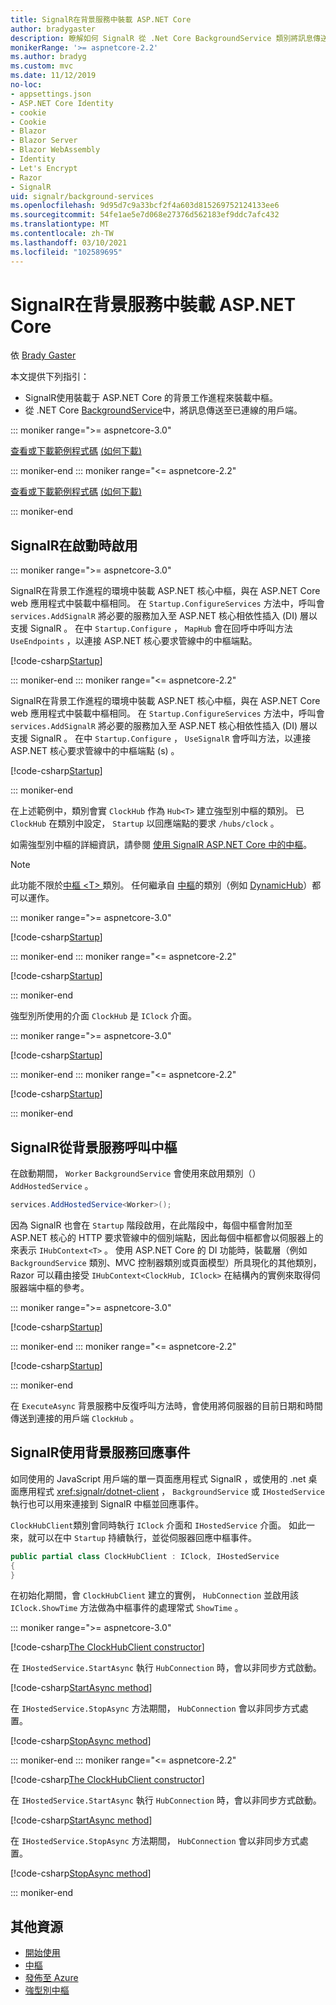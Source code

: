 ```yaml
---
title: SignalR在背景服務中裝載 ASP.NET Core
author: bradygaster
description: 瞭解如何 SignalR 從 .Net Core BackgroundService 類別將訊息傳送至用戶端。
monikerRange: '>= aspnetcore-2.2'
ms.author: bradyg
ms.custom: mvc
ms.date: 11/12/2019
no-loc:
- appsettings.json
- ASP.NET Core Identity
- cookie
- Cookie
- Blazor
- Blazor Server
- Blazor WebAssembly
- Identity
- Let's Encrypt
- Razor
- SignalR
uid: signalr/background-services
ms.openlocfilehash: 9d95d7c9a33bcf2f4a603d815269752124133ee6
ms.sourcegitcommit: 54fe1ae5e7d068e27376d562183ef9ddc7afc432
ms.translationtype: MT
ms.contentlocale: zh-TW
ms.lasthandoff: 03/10/2021
ms.locfileid: "102589695"
---
```

# <a name="host-aspnet-core-signalr-in-background-services"></a>SignalR在背景服務中裝載 ASP.NET Core

依 [Brady Gaster](https://twitter.com/bradygaster)

本文提供下列指引：

* SignalR使用裝載于 ASP.NET Core 的背景工作進程來裝載中樞。
* 從 .NET Core [BackgroundService](xref:Microsoft.Extensions.Hosting.BackgroundService)中，將訊息傳送至已連線的用戶端。

::: moniker range=">= aspnetcore-3.0"

[查看或下載範例程式碼](https://github.com/dotnet/AspNetCore.Docs/tree/main/aspnetcore/signalr/background-service/samples/3.x) [ (如何下載) ](xref:index#how-to-download-a-sample)

::: moniker-end
::: moniker range="<= aspnetcore-2.2"

[查看或下載範例程式碼](https://github.com/dotnet/AspNetCore.Docs/tree/main/aspnetcore/signalr/background-service/samples/2.2) [ (如何下載) ](xref:index#how-to-download-a-sample)

::: moniker-end

## <a name="enable-signalr-in-startup"></a>SignalR在啟動時啟用

::: moniker range=">= aspnetcore-3.0"

SignalR在背景工作進程的環境中裝載 ASP.NET 核心中樞，與在 ASP.NET Core web 應用程式中裝載中樞相同。 在 `Startup.ConfigureServices` 方法中，呼叫會 `services.AddSignalR` 將必要的服務加入至 ASP.NET 核心相依性插入 (DI) 層以支援 SignalR 。 在中 `Startup.Configure` ， `MapHub` 會在回呼中呼叫方法 `UseEndpoints` ，以連接 ASP.NET 核心要求管線中的中樞端點。

[!code-csharp[Startup](background-service/samples/3.x/Server/Startup.cs?name=Startup)]

::: moniker-end
::: moniker range="<= aspnetcore-2.2"

SignalR在背景工作進程的環境中裝載 ASP.NET 核心中樞，與在 ASP.NET Core web 應用程式中裝載中樞相同。 在 `Startup.ConfigureServices` 方法中，呼叫會 `services.AddSignalR` 將必要的服務加入至 ASP.NET 核心相依性插入 (DI) 層以支援 SignalR 。 在中 `Startup.Configure` ， `UseSignalR` 會呼叫方法，以連接 ASP.NET 核心要求管線中的中樞端點 (s) 。

[!code-csharp[Startup](background-service/samples/2.2/Server/Startup.cs?name=Startup)]

::: moniker-end

在上述範例中，類別會實 `ClockHub` 作為 `Hub<T>` 建立強型別中樞的類別。 已 `ClockHub` 在類別中設定， `Startup` 以回應端點的要求 `/hubs/clock` 。

如需強型別中樞的詳細資訊，請參閱 [使用 SignalR ASP.NET Core 中的中樞](xref:signalr/hubs#strongly-typed-hubs)。

> [!NOTE]
> 此功能不限於[中樞 \<T> ](xref:Microsoft.AspNetCore.SignalR.Hub`1)類別。 任何繼承自 [中樞](xref:Microsoft.AspNetCore.SignalR.Hub)的類別（例如 [DynamicHub](xref:Microsoft.AspNetCore.SignalR.DynamicHub)）都可以運作。

::: moniker range=">= aspnetcore-3.0"

[!code-csharp[Startup](background-service/samples/3.x/Server/ClockHub.cs?name=ClockHub)]

::: moniker-end
::: moniker range="<= aspnetcore-2.2"

[!code-csharp[Startup](background-service/samples/2.2/Server/ClockHub.cs?name=ClockHub)]

::: moniker-end

強型別所使用的介面 `ClockHub` 是 `IClock` 介面。

::: moniker range=">= aspnetcore-3.0"

[!code-csharp[Startup](background-service/samples/3.x/HubServiceInterfaces/IClock.cs?name=IClock)]

::: moniker-end
::: moniker range="<= aspnetcore-2.2"

[!code-csharp[Startup](background-service/samples/2.2/HubServiceInterfaces/IClock.cs?name=IClock)]

::: moniker-end

## <a name="call-a-signalr-hub-from-a-background-service"></a>SignalR從背景服務呼叫中樞

在啟動期間， `Worker` `BackgroundService` 會使用來啟用類別（） `AddHostedService` 。

```csharp
services.AddHostedService<Worker>();
```

因為 SignalR 也會在 `Startup` 階段啟用，在此階段中，每個中樞會附加至 ASP.NET 核心的 HTTP 要求管線中的個別端點，因此每個中樞都會以伺服器上的來表示 `IHubContext<T>` 。 使用 ASP.NET Core 的 DI 功能時，裝載層（例如 `BackgroundService` 類別、MVC 控制器類別或頁面模型）所具現化的其他類別， Razor 可以藉由接受 `IHubContext<ClockHub, IClock>` 在結構內的實例來取得伺服器端中樞的參考。

::: moniker range=">= aspnetcore-3.0"

[!code-csharp[Startup](background-service/samples/3.x/Server/Worker.cs?name=Worker)]

::: moniker-end
::: moniker range="<= aspnetcore-2.2"

[!code-csharp[Startup](background-service/samples/2.2/Server/Worker.cs?name=Worker)]

::: moniker-end

在 `ExecuteAsync` 背景服務中反復呼叫方法時，會使用將伺服器的目前日期和時間傳送到連接的用戶端 `ClockHub` 。

## <a name="react-to-signalr-events-with-background-services"></a>SignalR使用背景服務回應事件

如同使用的 JavaScript 用戶端的單一頁面應用程式 SignalR ，或使用的 .net 桌面應用程式 <xref:signalr/dotnet-client> ， `BackgroundService` 或 `IHostedService` 執行也可以用來連接到 SignalR 中樞並回應事件。

`ClockHubClient`類別會同時執行 `IClock` 介面和 `IHostedService` 介面。 如此一來，就可以在中 `Startup` 持續執行，並從伺服器回應中樞事件。

```csharp
public partial class ClockHubClient : IClock, IHostedService
{
}
```

在初始化期間，會 `ClockHubClient` 建立的實例， `HubConnection` 並啟用該 `IClock.ShowTime` 方法做為中樞事件的處理常式 `ShowTime` 。

::: moniker range=">= aspnetcore-3.0"

[!code-csharp[The ClockHubClient constructor](background-service/samples/3.x/Clients.ConsoleTwo/ClockHubClient.cs?name=ClockHubClientCtor)]

在 `IHostedService.StartAsync` 執行 `HubConnection` 時，會以非同步方式啟動。

[!code-csharp[StartAsync method](background-service/samples/3.x/Clients.ConsoleTwo/ClockHubClient.cs?name=StartAsync)]

在 `IHostedService.StopAsync` 方法期間， `HubConnection` 會以非同步方式處置。

[!code-csharp[StopAsync method](background-service/samples/3.x/Clients.ConsoleTwo/ClockHubClient.cs?name=StopAsync)]

::: moniker-end
::: moniker range="<= aspnetcore-2.2"

[!code-csharp[The ClockHubClient constructor](background-service/samples/2.2/Clients.ConsoleTwo/ClockHubClient.cs?name=ClockHubClientCtor)]

在 `IHostedService.StartAsync` 執行 `HubConnection` 時，會以非同步方式啟動。

[!code-csharp[StartAsync method](background-service/samples/2.2/Clients.ConsoleTwo/ClockHubClient.cs?name=StartAsync)]

在 `IHostedService.StopAsync` 方法期間， `HubConnection` 會以非同步方式處置。

[!code-csharp[StopAsync method](background-service/samples/2.2/Clients.ConsoleTwo/ClockHubClient.cs?name=StopAsync)]

::: moniker-end

## <a name="additional-resources"></a>其他資源

* [開始使用](xref:tutorials/signalr)
* [中樞](xref:signalr/hubs)
* [發佈至 Azure](xref:signalr/publish-to-azure-web-app)
* [強型別中樞](xref:signalr/hubs#strongly-typed-hubs)
